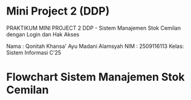 # Mini Project 2 (DDP)

PRAKTIKUM MINI PROJECT 2 DDP - Sistem Manajemen Stok Cemilan dengan Login dan Hak Akses

Nama : Qonitah Khansa' Ayu Madani Alamsyah
NIM : 2509116113
Kelas: Sistem Informasi C’25

# Flowchart Sistem Manajemen Stok Cemilan  

